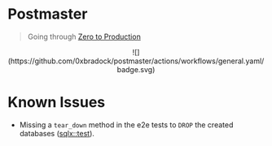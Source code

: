 # Postmaster

> Going through [Zero to Production]()

<div align="center">
  ![](https://github.com/0xbradock/postmaster/actions/workflows/general.yaml/badge.svg)
</div>

# Known Issues

- Missing a `tear_down` method in the e2e tests to `DROP` the created databases ([sqlx::test](https://docs.rs/sqlx/latest/sqlx/attr.test.html)).